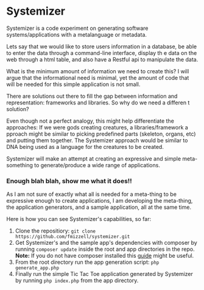 Systemizer
==========

Systemizer is a code experiment on generating software systems/applications with a metalanguage or metadata.

Lets say that we would like to store users information in a database, be able to enter the data through a command-line interface, display th
e data on the web through a html table, and also have a Restful api to manipulate the data.

What is the minimum amount of information we need to create this? I will argue that the informational need is minimal, yet the amount of code that will be needed for this simple application is not small.

There are solutions out there to fill the gap between information and representation: frameworks and libraries. So why do we need a differen
t solution?

Even though not a perfect analogy, this might help differentiate the approaches: If we were gods creating creatures, a libraries/framework a
pproach might be similar to picking predefined parts (skeleton, organs, etc) and putting them together. The Systemizer approach would be similar to DNA being used as a language for the creatures to be created.

Systemizer will make an attempt at creating an expressive and simple meta-something to generate/produce a wide range of applications.

### Enough blah blah, show me what it does!!

As I am not sure of exactly what all is needed for a meta-thing to be expressive enough to create applications, I am developing the meta-thing, the application generators, and a sample application, all at the same time.

Here is how you can see Systemizer's capabilities, so far:
1. Clone the repositiory: ``` git clone https://github.com/fmizzell/systemizer.git ```
2. Get Systemizer's and the sample app's dependencies with composer by running ``` composer update ``` inside the root and app directories in the repo. __Note:__ If you do not have composer installed this [guide](https://getcomposer.org/doc/00-intro.md#globally) might be useful.
3. From the root directory run the app generation script: ``` php generate_app.php ```
4. Finally run the simple Tic Tac Toe application generated by Systemizer by running ``` php index.php ``` from the app directory.

